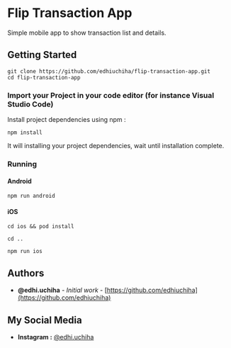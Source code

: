 # Flip Transaction App
Simple mobile app to show transaction list and details.

## Getting Started

```
git clone https://github.com/edhiuchiha/flip-transaction-app.git
cd flip-transaction-app
```

### Import your Project in your code editor (for instance Visual Studio Code)

Install project dependencies using npm : 
```
npm install
```
It will installing your project dependencies, wait until installation complete.

### Running

#### Android

```
npm run android
```

#### iOS

```
cd ios && pod install

cd ..

npm run ios
```

## Authors

* **@edhi.uchiha** - *Initial work* - [https://github.com/edhiuchiha](https://github.com/edhiuchiha)

## My Social Media
* **Instagram :** [@edhi.uchiha](https://www.instagram.com/edhi.uchiha)
<!-- See also the list of [contributors](https://github.com/your/project/contributors) who participated in this project.

## License

This project is licensed under the MIT License - see the [LICENSE.md](LICENSE.md) file for details

## Acknowledgments

* Hat tip to anyone whose code was used
* Inspiration
* etc -->
